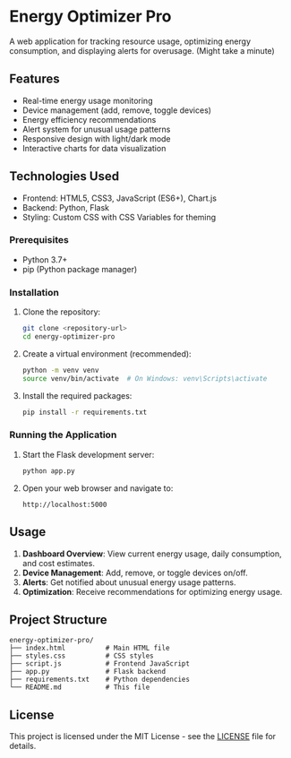 # Energy Optimizer Pro

A web application for tracking resource usage, optimizing energy consumption, and displaying alerts for overusage.
(Might take a minute)
## Features

- Real-time energy usage monitoring
- Device management (add, remove, toggle devices)
- Energy efficiency recommendations
- Alert system for unusual usage patterns
- Responsive design with light/dark mode
- Interactive charts for data visualization

## Technologies Used

- Frontend: HTML5, CSS3, JavaScript (ES6+), Chart.js
- Backend: Python, Flask
- Styling: Custom CSS with CSS Variables for theming

### Prerequisites

- Python 3.7+
- pip (Python package manager)

### Installation

1. Clone the repository:
   ```bash
   git clone <repository-url>
   cd energy-optimizer-pro
   ```

2. Create a virtual environment (recommended):
   ```bash
   python -m venv venv
   source venv/bin/activate  # On Windows: venv\Scripts\activate
   ```

3. Install the required packages:
   ```bash
   pip install -r requirements.txt
   ```

### Running the Application

1. Start the Flask development server:
   ```bash
   python app.py
   ```

2. Open your web browser and navigate to:
   ```
   http://localhost:5000
   ```

## Usage

1. **Dashboard Overview**: View current energy usage, daily consumption, and cost estimates.
2. **Device Management**: Add, remove, or toggle devices on/off.
3. **Alerts**: Get notified about unusual energy usage patterns.
4. **Optimization**: Receive recommendations for optimizing energy usage.

## Project Structure

```
energy-optimizer-pro/
├── index.html          # Main HTML file
├── styles.css          # CSS styles
├── script.js           # Frontend JavaScript
├── app.py              # Flask backend
├── requirements.txt    # Python dependencies
└── README.md           # This file
```

## License

This project is licensed under the MIT License - see the [LICENSE](LICENSE) file for details.
